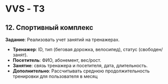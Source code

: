 # VVS - ТЗ

## 12. Спортивный комплекс

**Задание**: Реализовать учет занятий на тренажерах.
* **Тренажер**: ID, тип (беговая дорожка, велосипед), статус (свободен/занят).
* **Посетитель**: ФИО, абонемент, вес/рост.
* **Занятие**: связь тренажера и посетителя, дата, длительность.
* **Дополнительно**: Рассчитывать среднюю продолжительность тренировки для пользователя в месяц